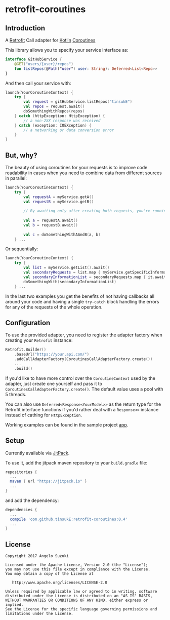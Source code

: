 # retrofit-coroutines

## Introduction

A [Retrofit][1] Call adapter for [Kotlin][2] [Coroutines][3]

This library allows you to specify your service interface as:
```kotlin
interface GitHubService {
    @GET("users/{user}/repos")
    fun listRepos(@Path("user") user: String): Deferred<List<Repo>>
}
```

And then call your service with:
```kotlin
launch(YourCoroutineContext) {
    try {
        val request = gitHubService.listRepos("tinsukE")
        val repos = request.await()
        doSomethingWithRepos(repos)
    } catch (httpException: HttpException) {
        // a non-2XX response was received
    } catch (exception: IOEXception) {
        // a networking or data conversion error
    }
}
```

## But, why?
The beauty of using coroutines for your requests is to improve code readability in cases when you need to combine data from different sources in parallel:
```kotlin
launch(YourCoroutineContext) {
    try {
        val requestA = myService.getA()
        val requestB = myService.getB()
        
        // By awaiting only after creating both requests, you're running them in parallel
        
        val a = requestA.await()
        val b = requestB.await()
        
        val c = doSomethingWithAAndB(a, b)
    } ...
```

Or sequentially:
```kotlin
launch(YourCoroutineContext) {
    try {
        val list = myService.getList().await()
        val secondaryRequests = list.map { myService.getSpecificInformation(element.id) }
        val secondaryInformationList = secondaryRequests.map { it.await() }
        doSomethingWith(secondaryInformationList)
    } ...
```

In the last two examples you get the benefits of not having callbacks all around your code and having a single `try-catch` block handling the errors for any of the requests of the whole operation.

## Configuration

To use the provided adapter, you need to register the adapter factory when creating your `Retrofit` instance:
```kotlin
Retrofit.Builder()
    .baseUrl("https://your.api.com/")
    .addCallAdapterFactory(CoroutinesCallAdapterFactory.create())
    ...
    .build()
```

If you'd like to have more control over the `CoroutineContext` used by the adapter, just create one yourself and pass it to `CoroutinesCallAdapterFactory.create()`. The default value uses a pool with 5 threads.

You can also use `Deferred<Response<YourModel>>` as the return type for the Retrofit interface functions if you'd rather deal with a `Response<>` instance instead of cathing for `HttpException`.

Working examples can be found in the sample project [app][5].

## Setup

Currently available via [JitPack][4].

To use it, add the jitpack maven repository to your `build.gradle` file:
```gradle
repositories {
  ...
  maven { url "https://jitpack.io" }
  ...
}
```
and add the dependency:
```gradle
dependencies {
  ...
  compile 'com.github.tinsukE:retrofit-coroutines:0.4'
  ...
}
```

## License

    Copyright 2017 Angelo Suzuki

    Licensed under the Apache License, Version 2.0 (the "License");
    you may not use this file except in compliance with the License.
    You may obtain a copy of the License at

       http://www.apache.org/licenses/LICENSE-2.0

    Unless required by applicable law or agreed to in writing, software
    distributed under the License is distributed on an "AS IS" BASIS,
    WITHOUT WARRANTIES OR CONDITIONS OF ANY KIND, either express or implied.
    See the License for the specific language governing permissions and
    limitations under the License.

[1]: http://square.github.io/retrofit/
[2]: https://kotlinlang.org/
[3]: https://kotlinlang.org/docs/reference/coroutines.html
[4]: https://jitpack.io
[5]: https://github.com/tinsukE/retrofit-coroutines/tree/master/app
